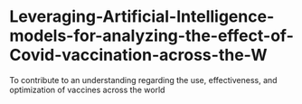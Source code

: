 # Leveraging-Artificial-Intelligence-models-for-analyzing-the-effect-of-Covid-vaccination-across-the-W
To contribute to an understanding regarding the use, effectiveness, and optimization of vaccines across the world 
